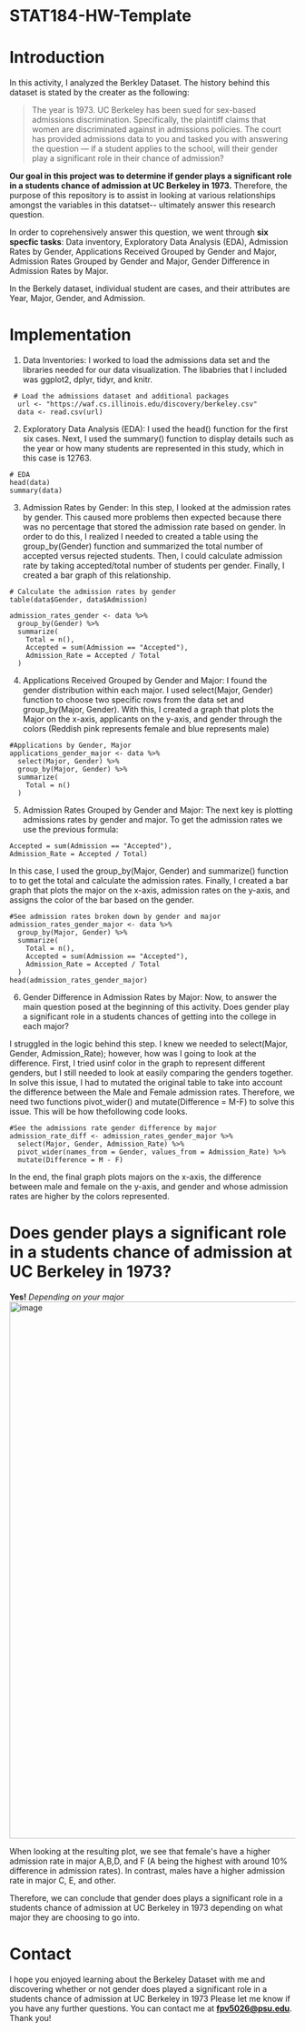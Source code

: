 # STAT184-HW-Template
# Introduction 
In this activity, I analyzed the Berkley Dataset. The history behind this dataset is stated by the creater as the following:

> The year is 1973. UC Berkeley has been sued for sex-based admissions discrimination. Specifically, the plaintiff claims that women are discriminated against in admissions policies. The court has provided admissions data to you and tasked you with answering the question — if a student applies to the school, will their gender play a significant role in their chance of admission?

**Our goal in this project was to determine if gender plays a significant role in a students chance of admission at UC Berkeley in 1973.** Therefore, the purpose of this repository is to assist in looking at various relationships amongst the variables in this datatset-- ultimately answer this research question.

In order to coprehensively answer this question, we went through **six specfic tasks**: Data inventory, Exploratory Data Analysis (EDA), Admission Rates by Gender, Applications Received Grouped by Gender and Major, Admission Rates Grouped by Gender and Major, Gender Difference in Admission Rates by Major. 

In the Berkely dataset, individual student are cases, and their attributes are Year, Major, Gender, and Admission. 

# Implementation 
1. Data Inventories: I worked to load the admissions data set and the libraries needed for our data visualization. The libabries that I included was ggplot2, dplyr, tidyr, and knitr.
```
 # Load the admissions dataset and additional packages 
  url <- "https://waf.cs.illinois.edu/discovery/berkeley.csv"
  data <- read.csv(url)
```

2. Exploratory Data Analysis (EDA): I used the head() function for the first six cases. Next, I used the summary() function to display details such as the year or how many students are represented in this study, which in this case is 12763.
```
# EDA
head(data)
summary(data)
```

3. Admission Rates by Gender: In this step, I looked at the admission rates by gender. This caused more problems then expected because there was no percentage that stored the admission rate based on gender. In order to do this, I realized I needed to created a table using the group_by(Gender) function and summarized the total number of accepted versus rejected students. Then, I could calculate admission rate by taking accepted/total number of students per gender. Finally, I created a bar graph of this relationship.
```
# Calculate the admission rates by gender 
table(data$Gender, data$Admission)

admission_rates_gender <- data %>%
  group_by(Gender) %>%
  summarize(
    Total = n(),
    Accepted = sum(Admission == "Accepted"),
    Admission_Rate = Accepted / Total
  )
```

4.  Applications Received Grouped by Gender and Major: I found the gender distribution within each major. I used select(Major, Gender) function to choose two specific rows from the data set and group_by(Major, Gender). With this, I created a graph that plots the Major on the x-axis, applicants on the y-axis, and gender through the colors (Reddish pink represents female and blue represents male)
```
#Applications by Gender, Major
applications_gender_major <- data %>%
  select(Major, Gender) %>%
  group_by(Major, Gender) %>%
  summarize(
    Total = n()
  )
```
   
5.  Admission Rates Grouped by Gender and Major: The next key is plotting  admissions rates by gender and major. To get the admission rates we use the previous formula:
```
Accepted = sum(Admission == "Accepted"),
Admission_Rate = Accepted / Total)
```
In this case, I used the group_by(Major, Gender) and summarize() function to to get the total and calculate the admission rates. Finally, I created a bar graph that plots the major on the x-axis, admission rates on the y-axis, and assigns the color of the bar based on the gender.
```
#See admission rates broken down by gender and major
admission_rates_gender_major <- data %>%
  group_by(Major, Gender) %>%
  summarize(
    Total = n(),
    Accepted = sum(Admission == "Accepted"),
    Admission_Rate = Accepted / Total
  )
head(admission_rates_gender_major)
```

6. Gender Difference in Admission Rates by Major: Now, to answer the main question posed at the beginning of this activity. Does gender play a significant role in a students chances of getting into the college in each major?

I struggled in the logic behind this step. I knew we needed to select(Major, Gender, Admission_Rate); however, how was I going to look at the difference. First, I tried usinf color in the graph to represent different genders, but I still needed to look at easily comparing the genders together. In solve this issue, I had to mutated the original table to take into account the difference between the Male and Female admission rates. Therefore, we need two functions pivot_wider() and mutate(Difference = M-F) to solve this issue. This will be how thefollowing code looks.
```
#See the admissions rate gender difference by major
admission_rate_diff <- admission_rates_gender_major %>%
  select(Major, Gender, Admission_Rate) %>%
  pivot_wider(names_from = Gender, values_from = Admission_Rate) %>%
  mutate(Difference = M - F)
```

In the end, the final graph plots majors on the x-axis, the difference between male and female on the y-axis, and gender and whose admission rates are higher by the colors represented. 

# Does gender plays a significant role in a students chance of admission at UC Berkeley in 1973?
**Yes!** *Depending on your major*
<img width="944" alt="image" src="https://github.com/user-attachments/assets/bbf32fd7-3c6e-450e-88af-1ea79d38180e">

When looking at the resulting plot, we see that female's have a higher admission rate in major A,B,D, and F (A being the highest with around 10% difference in admission rates). In contrast, males have a higher admission rate in major C, E, and other.

Therefore, we can conclude that gender does plays a significant role in a students chance of admission at UC Berkeley in 1973 depending on what major they are choosing to go into.

# Contact 
I hope you enjoyed learning about the Berkeley Dataset with me and discovering whether or not gender does played a significant role in a students chance of admission at UC Berkeley in 1973  Please let me know if you have any further questions. You can contact me at **fpv5026@psu.edu**. Thank you!
